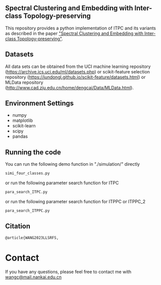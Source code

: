 ## Spectral Clustering and Embedding with Inter-class Topology-preserving
This repository provides a python implementation of ITPC and its variants as described in the paper ["Spectral Clustering and Embedding with Inter-class Topology-preserving"]().


## Datasets
All data sets can be obtained from the UCI machine learning repository (https://archive.ics.uci.edu/ml/datasets.php) or scikit-feature selection repository (https://jundongl.github.io/scikit-feature/datasets.html) or MLData repository (http://www.cad.zju.edu.cn/home/dengcai/Data/MLData.html).


## Environment Settings
- numpy
- matplotlib
- scikit-learn
- scipy
- pandas

## Running the code
You can run the following demo function in "./simulation/" directly
```sh
simi_four_classes.py
```
or run the following parameter search function for ITPC
```sh
para_search_ITPC.py
```
or run the following parameter search function for ITPPC or ITPPC_2
```sh
para_search_ITPPC.py
```

## Citation
```sh
@article{WANG2023LLSRFS,

```
# Contact
If you have any questions, please feel free to contact me with wangc@mail.nankai.edu.cn
